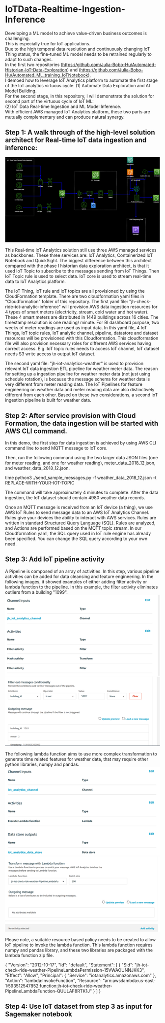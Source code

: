 # IoTData-Realtime-Ingestion-Inference  
Developing a ML model to achieve value-driven business outcomes is challenging.  
This is especially true for IoT applications.  
Due to the high temporal data resolution and continuously changing IoT Thing status, the fine-tuned ML model needs to be retrained regularly to adapt to such changes.  
In the first two repositories (https://github.com/Julia-Bobo-Hu/Automated-Historian-IoT-Data-Exploration) and (https://github.com/Julia-Bobo-Hu/Automated_ML_training_IoTNotebook),  
I demoed how to leverage IoT Analytics platform to automate the first stage of the IoT analytics virtuous cycle:  (1) Automate Data Exploration and AI Model Building.  
For the second stage, in this repository, I will demonstrate the solution for second part of the virtuous cycle of IoT ML:  
(2) IoT Data Real-time Ingestion and ML Model Inference.  
With efficient AWS managed IoT Analytics platform, these two parts are mutually complementary and can produce natural synergy.  

## Step 1: A walk through of the high-level solution architect for Real-time IoT data ingestion and inference:

![alt text](https://github.com/Julia-Bobo-Hu/IoTAnalytics-Realtime-Ingestion-Inference/blob/master/images/highlevel_architect.png?raw=true)

This Real-time IoT Analytics solution still use three AWS managed services as backbones. These three services are: IoT Analytics, Containerized IoT Notebook and QuickSight.
The biggest difference between this architect compared with the phase I historian data exploration architect, is that it used IoT Topic to subscribe to the messages sending from IoT Things.
Then IoT Topic rule is used to select data. IoT core is used to stream real-time data to IoT Analytics platform.

The IoT Thing, IoT rule and IoT topics are all provisioned by using the CloudFormation template. There are two cloudformation yaml files in "Cloudformation" folder of this repository.
The first yaml file: "jh-check-ride-iot-analytic-inference" will provision AWS data ingestion resources for 4 types of smart meters (electricity, stream, cold water and hot water).
These 4 smart meters are distributed in 1449 buildings across 16 cities. The timestamp resolution is one reading/ minute. For BI dashboard purpose, two weeks of meter readings are used as input data.
In this yaml file, 4 IoT Things, IoT topic rules, IoT analytic channel, pipeline, datastore and dataset resources will be provisioned with this Cloudformation.
This cloudformation file will also provision necessary roles for different AWS services having correct access. E.g. IoT topic rules needs to access IoT channel, IoT dataset needs S3 write access to output IoT dataset. 

The second yaml file: "jh-iot-analytics-weather" is used to provision relevant IoT data ingestion ETL pipeline for weather meter data. 
The reason for setting up a ingestion pipeline for weather meter data (not just using schedule rotation), is because the message schema for weather data is very different from meter reading data. 
The IoT Pipelines for feature engineering on weather data and meter reading data are also distinctively different from each other. Based on these two considerations, a second IoT ingestion pipeline is built for weather data.

## Step 2: After service provision with Cloud Formation, the data ingestion will be started with AWS CLI command.

In this demo, the first step for data ingestion is achieved by using AWS CLI command line to send MQTT message to IoT core.

Then, run the following command using the two larger data JSON files (one for meter reading, and one for weather reading), meter_data_2018_12.json, and weather_data_2018_12.json. 

time python3 ./send_sample_messages.py -f weather_data_2018_12.json -t REPLACE-WITH-YOUR-IOT-TOPIC

The command will take approximately 4 minutes to complete. 
After the data ingestion, the IoT dataset should contain 4980 weather data records. 

Once an MQTT message is received from an IoT device (a thing), we use AWS IoT Rules to send message data to an AWS IoT Analytics Channel. 
Rules give your devices the ability to interact with AWS services. Rules are written in standard Structured Query Language (SQL). 
Rules are analyzed, and Actions are performed based on the MQTT topic stream. In our Cloudformation yaml, the SQL query used in IoT rule engine has already been specified. 
You can change the SQL query according to your own need.

## Step 3: Add IoT pipeline activity
A Pipeline is composed of an array of activities. In this step, various pipeline activities can be added for data cleansing and feature engineering.
In the following images, it showed examples of either adding filter activity or lambda function to the pipeline.
In this example, the filter activity eliminates outliers from a building "1099". 
![alt text](https://github.com/Julia-Bobo-Hu/IoTAnalytics-Realtime-Ingestion-Inference/blob/master/images/pipeline_activity1.PNG?raw=true)
![alt text](https://github.com/Julia-Bobo-Hu/IoTAnalytics-Realtime-Ingestion-Inference/blob/master/images/pipeline_activity_filter.PNG?raw=true)

The following lambda function aims to use more complex transformation to generate time related features for weather data, that may require other python libraries, numpy and pandas. 
![alt text](https://github.com/Julia-Bobo-Hu/IoTAnalytics-Realtime-Ingestion-Inference/blob/master/images/pipeline_activity2.PNG?raw=true)
![alt text](https://github.com/Julia-Bobo-Hu/IoTAnalytics-Realtime-Ingestion-Inference/blob/master/images/pipeline_activity_lambda.PNG?raw=true)

Please note, a suitable resource based policy needs to be created to allow IoT pipeline to invoke the lambda function. 
This lambda function requires numpy and pandas library, and these two libraries are packaged with the lambda function zip file.

{
  "Version": "2012-10-17",
  "Id": "default",
  "Statement": [
    {
      "Sid": "jh-iot-check-ride-weather-PipelineLambdaPermission-15VWAOUNNJKK3",
      "Effect": "Allow",
      "Principal": {
        "Service": "iotanalytics.amazonaws.com"
      },
      "Action": "lambda:InvokeFunction",
      "Resource": "arn:aws:lambda:us-east-1:593512547852:function:jh-iot-check-ride-weather-PipelineLambdaFunction-QUULAF8RTK1J"
    }
  ]
}


## Step 4: Use IoT dataset from step 3 as input for Sagemaker notebook






  